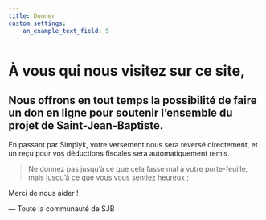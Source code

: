 ```yaml
---
title: Donner
custom_settings:
    an_example_text_field: 5
---
```


# À vous qui nous visitez sur ce site,
## Nous offrons en tout temps la possibilité de faire un don en ligne pour soutenir l’ensemble du projet de Saint-Jean-Baptiste. 
En passant par Simplyk, votre versement nous sera reversé directement, et un reçu pour vos déductions fiscales sera automatiquement remis.

> Ne donnez pas jusqu’à ce que cela fasse mal à votre porte-feuille, mais jusqu’à ce que vous vous sentiez heureux ;

Merci de nous aider !

— Toute la communauté de SJB

